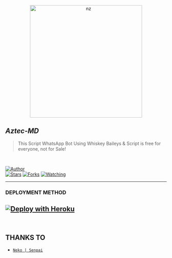 <p align="center">
<img src="https://i.ibb.co/njLmCSk/lmmrqxb9ech21.png" alt="nz" width="350"/>
</p>

## ***Aztec-MD***
> This Script WhatsApp Bot Using Whiskey Baileys & Script is free for everyone, not for Sale!
</br>

<a href="https://github.com/DiegosonTech/"><img title="Author" src="https://img.shields.io/badge/Author-DiegosonTech-blue.svg?color=54aeff&style=for-the-badge&logo=github" /></a>  
<a href="https://github.com/Vorterx/Aztec-MD"><img title="Stars" src="https://img.shields.io/github/stars/Vorterx/Aztec-MD?color=54aeff&style=flat-square" /></a>
<a href="https://github.com/Vorterx/Aztec-MD/network/members"><img title="Forks" src="https://img.shields.io/github/forks/Vorterx/Aztec-MD?color=54aeff&style=flat-square" /></a>
<a href="https://github.com/Vorterx/Aztec-MD/watchers"><img title="Watching" src="https://img.shields.io/github/watchers/Vorterx/Aztec-MD?label=watchers&color=54aeff&style=flat-square" /></a> <br>

---

### DEPLOYMENT METHOD
[![Deploy with Heroku](https://www.herokucdn.com/deploy/button.svg "Deploy with Heroku")](https://heroku.com/deploy?template=https://github.com/Vorterx/Aztec-MD/blob/master/ "Deploy with Heroku")
--- 
</a>

</br>

## THANKS TO
* [`Neko | Senpai`](https://github.com/LuckyYam/)
